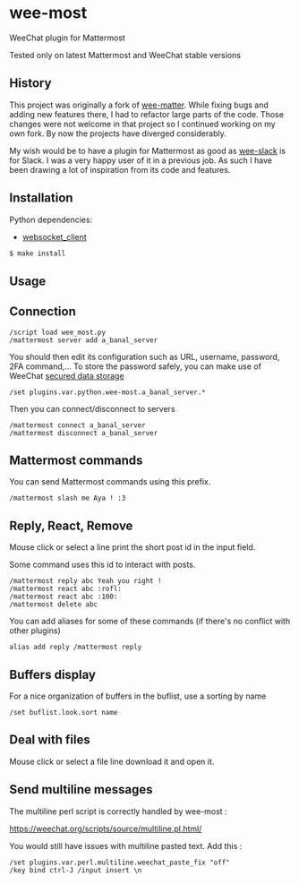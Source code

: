 # wee-most

WeeChat plugin for Mattermost

Tested only on latest Mattermost and WeeChat stable versions

## History

This project was originally a fork of [wee-matter](https://sr.ht/~stacyharper/wee-matter/).
While fixing bugs and adding new features there, I had to refactor large parts of the code.
Those changes were not welcome in that project so I continued working on my own fork.
By now the projects have diverged considerably.

My wish would be to have a plugin for Mattermost as good as [wee-slack](https://github.com/wee-slack/wee-slack) is for Slack.
I was a very happy user of it in a previous job.
As such I have been drawing a lot of inspiration from its code and features.

## Installation

Python dependencies:

* [websocket_client](https://github.com/websocket-client/websocket-client)

```bash
$ make install
```

## Usage


## Connection

```
/script load wee_most.py
/mattermost server add a_banal_server
```

You should then edit its configuration such as URL, username, password, 2FA command,...
To store the password safely, you can make use of WeeChat [secured data storage](https://weechat.org/files/doc/stable/weechat_user.en.html#secured_data)

```
/set plugins.var.python.wee-most.a_banal_server.* 
```

Then you can connect/disconnect to servers

```
/mattermost connect a_banal_server
/mattermost disconnect a_banal_server
```

## Mattermost commands

You can send Mattermost commands using this prefix.

```
/mattermost slash me Aya ! :3
```

## Reply, React, Remove

Mouse click or select a line print the short post id in the input field.

Some command uses this id to interact with posts.

```
/mattermost reply abc Yeah you right !
/mattermost react abc :rofl:
/mattermost react abc :100:
/mattermost delete abc
```

You can add aliases for some of these commands (if there's no conflict with other plugins)
```
alias add reply /mattermost reply
```

## Buffers display

For a nice organization of buffers in the buflist, use a sorting by name
```
/set buflist.look.sort name
```

## Deal with files

Mouse click or select a file line download it and open it.

## Send multiline messages

The multiline perl script is correctly handled by wee-most :

https://weechat.org/scripts/source/multiline.pl.html/

You would still have issues with multiline pasted text. Add this :

```
/set plugins.var.perl.multiline.weechat_paste_fix "off"
/key bind ctrl-J /input insert \n
```
